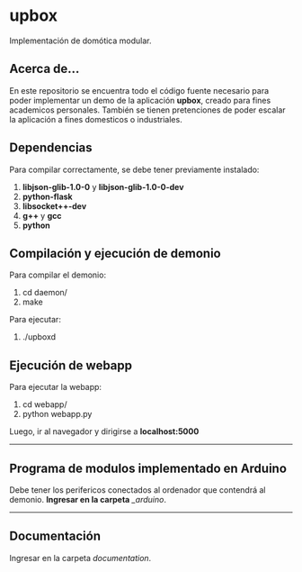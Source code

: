 upbox
=============

Implementación de domótica modular.

Acerca de...
-------------
En este repositorio se encuentra todo el código fuente necesario para poder implementar un demo de la aplicación **upbox**, creado para fines academicos personales.
También se tienen pretenciones de poder escalar la aplicación a fines domesticos o industriales.

Dependencias
-------------
Para compilar correctamente, se debe tener previamente instalado:

1.  **libjson-glib-1.0-0** y **libjson-glib-1.0-0-dev**
2.  **python-flask**
3.  **libsocket++-dev**
4.  **g++** y **gcc**
5.  **python**

Compilación y ejecución de demonio
-------------
Para compilar el demonio:

1.  cd daemon/
2.  make

Para ejecutar:

1.  ./upboxd

Ejecución de webapp
-------------
Para ejecutar la webapp:

1.  cd webapp/
2.  python webapp.py

Luego, ir al navegador y dirigirse a **localhost:5000**

-------------

Programa de modulos implementado en Arduino
-------------
Debe tener los perifericos conectados al ordenador que contendrá al demonio.
**Ingresar en la carpeta** *_arduino*.

-------------

Documentación
-------------
Ingresar en la carpeta *documentation*.
